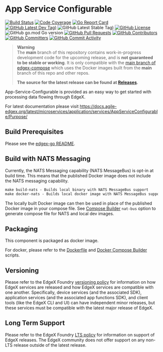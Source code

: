 # App Service Configurable
[![Build Status](https://jenkins.agile-edgex.org/view/EdgeX%20Foundry%20Project/job/agile-edgex/job/app-service-configurable/job/main/badge/icon)](https://jenkins.agile-edgex.org/view/EdgeX%20Foundry%20Project/job/agile-edgex/job/app-service-configurable/job/main/) [![Code Coverage](https://codecov.io/gh/agile-edgex/app-service-configurable/branch/main/graph/badge.svg?token=wMrc2PZbwj)](https://codecov.io/gh/agile-edgex/app-service-configurable) [![Go Report Card](https://goreportcard.com/badge/github.com/agile-edgex/app-service-configurable)](https://goreportcard.com/report/github.com/agile-edgex/app-service-configurable) [![GitHub Latest Dev Tag)](https://img.shields.io/github/v/tag/agile-edgex/app-service-configurable?include_prereleases&sort=semver&label=latest-dev)](https://github.com/agile-edgex/app-service-configurable/tags) ![GitHub Latest Stable Tag)](https://img.shields.io/github/v/tag/agile-edgex/app-service-configurable?sort=semver&label=latest-stable) [![GitHub License](https://img.shields.io/github/license/agile-edgex/app-service-configurable)](https://choosealicense.com/licenses/apache-2.0/) ![GitHub go.mod Go version](https://img.shields.io/github/go-mod/go-version/agile-edgex/app-service-configurable) [![GitHub Pull Requests](https://img.shields.io/github/issues-pr-raw/agile-edgex/app-service-configurable)](https://github.com/agile-edgex/app-service-configurable/pulls) [![GitHub Contributors](https://img.shields.io/github/contributors/agile-edgex/app-service-configurable)](https://github.com/agile-edgex/app-service-configurable/contributors) [![GitHub Committers](https://img.shields.io/badge/team-committers-green)](https://github.com/orgs/agile-edgex/teams/app-service-configurable-committers/members) [![GitHub Commit Activity](https://img.shields.io/github/commit-activity/m/agile-edgex/app-service-configurable)](https://github.com/agile-edgex/app-service-configurable/commits)

> **Warning**  
> The **main** branch of this repository contains work-in-progress development code for the upcoming release, and is **not guaranteed to be stable or working**.
> It is only compatible with the [main branch of edgex-compose](https://github.com/agile-edgex/edgex-compose) which uses the Docker images built from the **main** branch of this repo and other repos.
>
> **The source for the latest release can be found at [Releases](https://github.com/agile-edgex/app-service-configurable/releases).**


App-Service-Configurable is provided as an easy way to get started with processing data flowing through EdgeX.

For latest documentation please visit https://docs.agile-edgex.org/latest/microservices/application/services/AppServiceConfigurable/Purpose/

## Build Prerequisites

Please see the [edgex-go README](https://github.com/agile-edgex/edgex-go/blob/main/README.md#prerequisites).

## Build with NATS Messaging
Currently, the NATS Messaging capability (NATS MessageBus) is opt-in at build time.
This means that the published Docker image does not include the NATS messaging capability.
```makefile
make build-nats - Builds local binary with NATS MessageBus support
make docker-nats - Builds local docker image with NATS MessageBus support
```
The locally built Docker image can then be used in place of the published Docker image in your compose file.
See [Compose Builder](https://github.com/agile-edgex/edgex-compose/tree/main/compose-builder#gen) `nat-bus` option to generate compose file for NATS and local dev images.

## Packaging

This component is packaged as docker image.

For docker, please refer to the [Dockerfile](Dockerfile) and [Docker Compose Builder](https://github.com/agile-edgex/edgex-compose/tree/main/compose-builder) scripts.

## Versioning

Please refer to the EdgeX Foundry [versioning policy](https://wiki.agile-edgex.org/pages/viewpage.action?pageId=21823969) for information on how EdgeX services are released and how EdgeX services are compatible with one another.  Specifically, device services (and the associated SDK), application services (and the associated app functions SDK), and client tools (like the EdgeX CLI and UI) can have independent minor releases, but these services must be compatible with the latest major release of EdgeX.

## Long Term Support

Please refer to the EdgeX Foundry [LTS policy](https://wiki.agile-edgex.org/pages/viewpage.action?pageId=69173332#LongTermSupport(v2)-LTS) for information on support of EdgeX releases. The EdgeX community does not offer support on any non-LTS release outside of the latest release.

